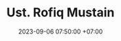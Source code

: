 ---
title: Ust. Rofiq Mustain
date: 2023-09-06 07:50:00 +07:00
position: 1
jabatan: Pembina
img: "uploads/ust-rofiq.jpg"
img-alt: Ust. Rofiq Mustain
socials:
  - title: facebook
    url: https://fb.me/rofiqmustain
  - title: twitter
    url: https://twitter.com/rofiqmustain
---